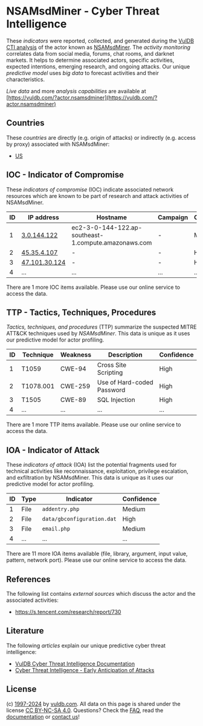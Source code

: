# NSAMsdMiner - Cyber Threat Intelligence

These _indicators_ were reported, collected, and generated during the [VulDB CTI analysis](https://vuldb.com/?kb.cti) of the actor known as [NSAMsdMiner](https://vuldb.com/?actor.nsamsdminer). The _activity monitoring_ correlates data from social media, forums, chat rooms, and darknet markets. It helps to determine associated actors, specific activities, expected intentions, emerging research, and ongoing attacks. Our unique _predictive model_ uses _big data_ to forecast activities and their characteristics.

_Live data_ and more _analysis capabilities_ are available at [https://vuldb.com/?actor.nsamsdminer](https://vuldb.com/?actor.nsamsdminer)

## Countries

These _countries_ are directly (e.g. origin of attacks) or indirectly (e.g. access by proxy) associated with NSAMsdMiner:

* [US](https://vuldb.com/?country.us)

## IOC - Indicator of Compromise

These _indicators of compromise_ (IOC) indicate associated network resources which are known to be part of research and attack activities of NSAMsdMiner.

ID | IP address | Hostname | Campaign | Confidence
-- | ---------- | -------- | -------- | ----------
1 | [3.0.144.122](https://vuldb.com/?ip.3.0.144.122) | ec2-3-0-144-122.ap-southeast-1.compute.amazonaws.com | - | Medium
2 | [45.35.4.107](https://vuldb.com/?ip.45.35.4.107) | - | - | High
3 | [47.101.30.124](https://vuldb.com/?ip.47.101.30.124) | - | - | High
4 | ... | ... | ... | ...

There are 1 more IOC items available. Please use our online service to access the data.

## TTP - Tactics, Techniques, Procedures

_Tactics, techniques, and procedures_ (TTP) summarize the suspected MITRE ATT&CK techniques used by _NSAMsdMiner_. This data is unique as it uses our predictive model for actor profiling.

ID | Technique | Weakness | Description | Confidence
-- | --------- | -------- | ----------- | ----------
1 | T1059 | CWE-94 | Cross Site Scripting | High
2 | T1078.001 | CWE-259 | Use of Hard-coded Password | High
3 | T1505 | CWE-89 | SQL Injection | High
4 | ... | ... | ... | ...

There are 1 more TTP items available. Please use our online service to access the data.

## IOA - Indicator of Attack

These _indicators of attack_ (IOA) list the potential fragments used for technical activities like reconnaissance, exploitation, privilege escalation, and exfiltration by NSAMsdMiner. This data is unique as it uses our predictive model for actor profiling.

ID | Type | Indicator | Confidence
-- | ---- | --------- | ----------
1 | File | `addentry.php` | Medium
2 | File | `data/gbconfiguration.dat` | High
3 | File | `email.php` | Medium
4 | ... | ... | ...

There are 11 more IOA items available (file, library, argument, input value, pattern, network port). Please use our online service to access the data.

## References

The following list contains _external sources_ which discuss the actor and the associated activities:

* https://s.tencent.com/research/report/730

## Literature

The following _articles_ explain our unique predictive cyber threat intelligence:

* [VulDB Cyber Threat Intelligence Documentation](https://vuldb.com/?kb.cti)
* [Cyber Threat Intelligence - Early Anticipation of Attacks](https://www.scip.ch/en/?labs.20201022)

## License

(c) [1997-2024](https://vuldb.com/?kb.changelog) by [vuldb.com](https://vuldb.com/?kb.about). All data on this page is shared under the license [CC BY-NC-SA 4.0](https://creativecommons.org/licenses/by-nc-sa/4.0/). Questions? Check the [FAQ](https://vuldb.com/?kb.faq), read the [documentation](https://vuldb.com/?kb) or [contact us](https://vuldb.com/?contact)!
